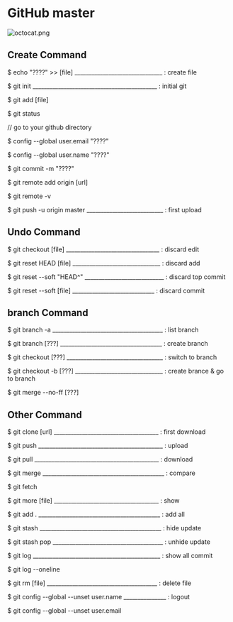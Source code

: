 # GitHub master
![octocat.png](https://raw.githubusercontent.com/LITTL3BEAR/foo/master/octocat.png)

## Create Command
$ echo "????" >> [file] _______________________________ : create file

$ git init ____________________________________________ : initial git

$ git add [file]

$ git status

// go to your github directory

$ config --global user.email "????"

$ config --global user.name "????"

$ git commit -m "????"

$ git remote add origin [url]

$ git remote -v

$ git push -u origin master ___________________________ : first upload

## Undo Command
$ git checkout [file] _________________________________ : discard edit

$ git reset HEAD [file] _______________________________ : discard add

$ git reset --soft "HEAD^" ____________________________ : discard top commit

$ git reset --soft [file] _____________________________ : discard commit

## branch Command
$ git branch -a _______________________________________ : list branch

$ git branch [???] ____________________________________ : create branch

$ git checkout [???] __________________________________ : switch to branch

$ git checkout -b [???] _______________________________ : create brance & go to branch

$ git merge --no-ff [???]

## Other Command
$ git clone [url] _____________________________________ : first download

$ git push ____________________________________________ : upload

$ git pull ____________________________________________ : download

$ git merge ___________________________________________ : compare

$ git fetch

$ git more [file] _____________________________________ : show

$ git add . ___________________________________________ : add all

$ git stash ___________________________________________ : hide update

$ git stash pop _______________________________________ : unhide update

$ git log _____________________________________________ : show all commit

$ git log --oneline

$ git rm [file] _______________________________________ : delete file

$ git config --global --unset user.name _______________ : logout

$ git config --global --unset user.email



